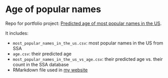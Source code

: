 # Age of popular names
Repo for portfolio project: [Predicted age of most popular names in the US](https://sites.google.com/view/simone-rambotti/portfolio/age_of_popular_names).

It includes:
- `most_popular_names_in_the_us.csv`: most popular names in the US from SSA
- `age.csv`: their predicted age 
- `most_popular_names_in_the_us_vs_age.csv`: their predicted age vs. their count in the SSA database 
- RMarkdown file used in [my website](https://sites.google.com/view/simone-rambotti/portfolio/age_of_popular_names)

